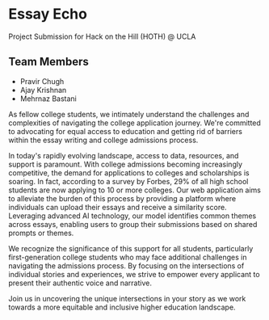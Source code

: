 # Essay Echo
Project Submission for Hack on the Hill (HOTH) @ UCLA

## Team Members
- Pravir Chugh
- Ajay Krishnan
- Mehrnaz Bastani

As fellow college students, we intimately understand the challenges and complexities of navigating the college application journey. We're committed to advocating for equal access to education and getting rid of barriers within the essay writing and college admissions process.

In today's rapidly evolving landscape, access to data, resources, and support is paramount. With college admissions becoming increasingly competitive, the demand for applications to colleges and scholarships is soaring. In fact, according to a survey by Forbes, 29% of all high school students are now applying to 10 or more colleges. Our web application aims to alleviate the burden of this process by providing a platform where individuals can upload their essays and receive a similarity score. Leveraging advanced AI technology, our model identifies common themes across essays, enabling users to group their submissions based on shared prompts or themes.

We recognize the significance of this support for all students, particularly first-generation college students who may face additional challenges in navigating the admissions process. By focusing on the intersections of individual stories and experiences, we strive to empower every applicant to present their authentic voice and narrative.

Join us in uncovering the unique intersections in your story as we work towards a more equitable and inclusive higher education landscape.
    
